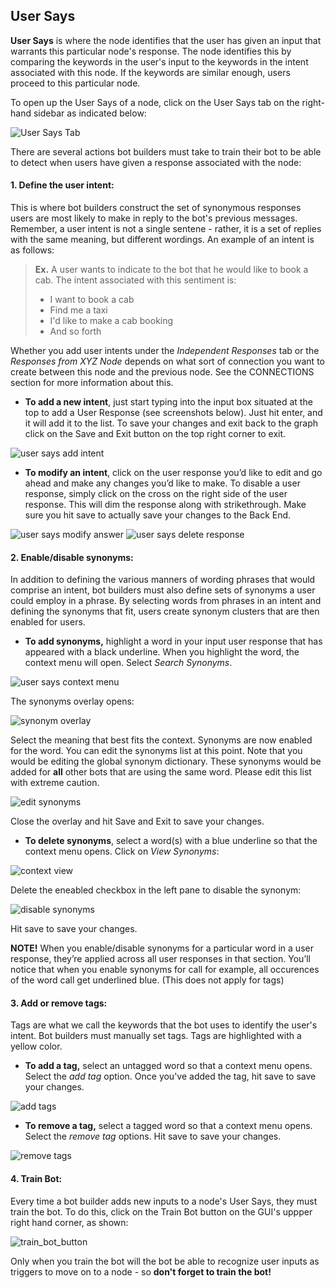 ## User Says

**User Says** is where the node identifies that the user has given an input that warrants this particular node's response. The node identifies this by comparing the keywords in the user's input to the keywords in the intent associated with this node. If the keywords are similar enough, users proceed to this particular node.

To open up the User Says of a node, click on the User Says tab on the right-hand sidebar as indicated below:

![User Says Tab](user_says_nodes.png)

There are several actions bot builders must take to train their bot to be able to detect when users have given a response associated with the node:

#### 1. Define the user intent:
This is where bot builders construct the set of synonymous responses users are most likely to make in reply to the bot's previous messages. Remember, a user intent is not a single sentene - rather, it is a set of replies with the same meaning, but different wordings. An example of an intent is as follows:

  > **Ex.** A user wants to indicate to the bot that he would like to book a cab. The intent associated with this sentiment is:
  >
  > - I want to book a cab
  > - Find me a taxi
  > - I'd like to make a cab booking
  > - And so forth

  Whether you add user intents under the *Independent Responses* tab or the *Responses from XYZ Node* depends on what sort of connection you want to create between this node and the previous node. See the CONNECTIONS section for more information about this.

   - **To add a new intent**, just start typing into the input box situated at the top to add a User Response (see screenshots below). Just hit enter, and it will add it to the list. To save your changes and exit back to the graph click on the Save and Exit button on the top right corner to exit.

![user says add intent](user_says_adding_user_response.png)

   - **To modify an intent**, click on the user response you’d like to edit and go ahead and make any changes you’d like to make. To disable a user response, simply click on the cross on the right side of the user response. This will dim the response along with strikethrough. Make sure you hit save to actually save your changes to the Back End.

![user says modify answer](user_says_modifying_user_response.png)
![user says delete response](user_says_deleting_user_response.png)

#### 2. Enable/disable synonyms:
In addition to defining the various manners of wording phrases that would comprise an intent, bot builders must also define sets of synonyms a user could employ in a phrase. By selecting words from phrases in an intent and defining the synonyms that fit, users create synonym clusters that are then enabled for users.

   - **To add synonyms,** highlight a word in your input user response that has appeared with a black underline. When you highlight the word, the context menu will open. Select *Search Synonyms*.

![user says context menu](user_says_context_search.png)

   The synonyms overlay opens:

![synonym overlay](user_says_search_synonyms.png)

   Select the meaning that best fits the context. Synonyms are now enabled for the word. You can edit the synonyms list at this point. Note that you would be editing the global synonym dictionary. These synonyms would be added for **all** other bots that are using the same word. Please edit this list with extreme caution.

![edit synonyms](user_says_edit_synonyms.png)

   Close the overlay and hit Save and Exit to save your changes.

  - **To delete synonyms**, select a word(s) with a blue underline so that the context menu opens. Click on *View Synonyms*:

![context view](user_says_context_view.png)

   Delete the eneabled checkbox in the left pane to disable the synonym:

![disable synonyms](user_says_disable_synonym.png)

   Hit save to save your changes.

  **NOTE!** When you enable/disable synonyms for a particular word in a user response, they’re applied across all user responses in that section. You’ll notice that when you enable synonyms for call for example, all occurences of the word call get underlined blue. (This does not apply for tags)

#### 3. Add or remove tags:
Tags are what we call the keywords that the bot uses to identify the user's intent. Bot builders must manually set tags. Tags are highlighted with a yellow color.

  - **To add a tag,** select an untagged word so that a context menu opens. Select the *add tag* option. Once you've added the tag, hit save to save your changes.

![add tags](user_says_add_tags.png)

  - **To remove a tag,** select a tagged word so that a context menu opens. Select the *remove tag* options. Hit save to save your changes.

![remove tags](user_says_remove_tags.png)

#### 4. Train Bot:
Every time a bot builder adds new inputs to a node's User Says, they must train the bot. To do this, click on the Train Bot button on the GUI's uppper right hand corner, as shown:

![train_bot_button](train_bot_button.png)

Only when you train the bot will the bot be able to recognize user inputs as triggers to move on to a node - so **don't forget to train the bot!**
